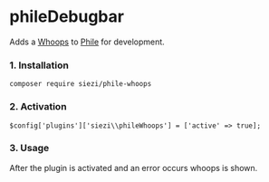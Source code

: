 phileDebugbar
=============

Adds a [Whoops](http://phpdebugbar.comhttps://github.com/filp/whoops/) to [Phile](https://github.com/PhileCMS/Phile) for development.


### 1. Installation

```
composer require siezi/phile-whoops
```

### 2. Activation

```
$config['plugins']['siezi\\phileWhoops'] = ['active' => true];
```

### 3. Usage ###

After the plugin is activated and an error occurs whoops is shown.
